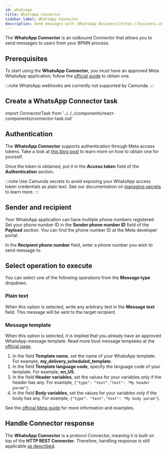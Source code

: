```yaml
---
id: whatsapp
title: WhatsApp Connector
sidebar_label: WhatsApp Connector
description: Send messages with [WhatsApp Business](https://business.whatsapp.com/) from your BPMN process.
---
```


The **WhatsApp Connector** is an outbound Connector that allows you to send messages to users from your BPMN process.

## Prerequisites

To start using the **WhatsApp Connector**, you must have an approved Meta WhatsApp application; follow the [official guide](https://developers.facebook.com/docs/whatsapp/cloud-api/get-started) to obtain one.

:::note
WhatsApp webhooks are currently not supported by Camunda.
:::

## Create a WhatsApp Connector task

import ConnectorTask from '../../../components/react-components/connector-task.md'

<ConnectorTask/>

## Authentication

The **WhatsApp Connector** supports authentication through Meta access tokens. Take a look at [this blog post](https://developers.facebook.com/blog/post/2022/12/05/auth-tokens/) to learn more on how to obtain one for yourself.

Once the token is obtained, put it in the **Access token** field of the **Authentication** section.

:::note
Use Camunda secrets to avoid exposing your WhatsApp access token credentials as plain text.
See our documentation on [managing secrets](/components/console/manage-clusters/manage-secrets.md) to learn more.
:::

## Sender and recipient

Your WhatsApp application can have multiple phone numbers registered. Set your phone number ID in the **Sender phone number ID** field
of the **Payload** section. You can find the phone number ID at the Meta developer portal.

In the **Recipient phone number** field, enter a phone number you wish to send message to.

## Select operation to execute

You can select one of the following operations from the **Message type** dropdown.

### Plain text

When this option is selected, write any arbitrary text in the **Message text** field. This message will be sent to the target recipient.

### Message template

When this option is selected, it is implied that you already have an approved WhatsApp message template.
Read more bout message templates at the [official page](https://developers.facebook.com/docs/whatsapp/message-templates/guidelines/).

1. In the field **Template name**, set the name of your WhatsApp template. For example, **my_delivery_scheduled_template**.
2. In the field **Template language code**, specify the language code of your template. For example, **en_US**.
3. In the field **Header variables**, set the values for your variables only if the header has any. For example, `{"type": "text","text": "My header param"}`.
4. In the field **Body variables**, set the values for your variables only if the body has any. For example, `{"type": "text","text": "My body param"}`.

See the [official Meta guide](https://developers.facebook.com/docs/whatsapp/cloud-api/guides/send-message-templates/) for more information and examples.

## Handle Connector response

The **WhatsApp Connector** is a protocol Connector, meaning it is built on top of the **HTTP REST Connector**. Therefore,
handling response is still applicable [as described](/components/connectors/protocol/rest.md#response).
